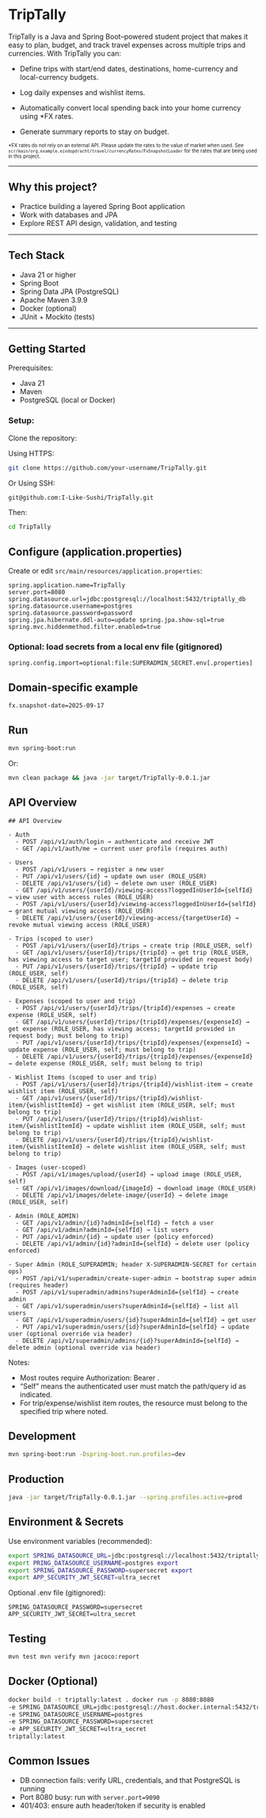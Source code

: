 # TripTally

TripTally is a Java and Spring Boot–powered student project that makes it easy to plan, budget, and track travel expenses across multiple trips and currencies. With TripTally you can:

- Define trips with start/end dates, destinations, home-currency and local-currency budgets.

- Log daily expenses and wishlist items.

- Automatically convert local spending back into your home currency using *FX rates.

- Generate summary reports to stay on budget.

<sub><sup>*FX rates do not rely on an external API. Please update the rates to the value of market when used.
See `scr/main/org.example.eindopdracht/travel/currencyRates/FxSnapshotLoader` for the rates that are being used in this project.</sup></sub>

---

## Why this project?

- Practice building a layered Spring Boot application
- Work with databases and JPA
- Explore REST API design, validation, and testing

---

## Tech Stack

- Java 21 or higher
- Spring Boot
- Spring Data JPA (PostgreSQL)
- Apache Maven 3.9.9
- Docker (optional)
- JUnit + Mockito (tests)

---

## Getting Started

Prerequisites:
- Java 21
- Maven
- PostgreSQL (local or Docker)

### Setup:

Clone the repository:

Using HTTPS:
```bash
git clone https://github.com/your-username/TripTally.git
```

Or Using SSH:
```bash
git@github.com:I-Like-Sushi/TripTally.git
```

Then:

```bash
cd TripTally
```


## Configure (application.properties)

Create or edit `src/main/resources/application.properties`:

```properties
spring.application.name=TripTally
server.port=8080
spring.datasource.url=jdbc:postgresql://localhost:5432/triptally_db
spring.datasource.username=postgres spring.datasource.password=password
spring.jpa.hibernate.ddl-auto=update spring.jpa.show-sql=true
spring.mvc.hiddenmethod.filter.enabled=true
```

### Optional: load secrets from a local env file (gitignored)

```properties
spring.config.import=optional:file:SUPERADMIN_SECRET.env[.properties]
```

## Domain-specific example

```properties
fx.snapshot-date=2025-09-17
```

## Run

```bash
mvn spring-boot:run
```
Or:
```bash
mvn clean package && java -jar target/TripTally-0.0.1.jar
```


## API Overview

```text
## API Overview

- Auth
  - POST /api/v1/auth/login → authenticate and receive JWT
  - GET /api/v1/auth/me → current user profile (requires auth)

- Users
  - POST /api/v1/users → register a new user
  - PUT /api/v1/users/{id} → update own user (ROLE_USER)
  - DELETE /api/v1/users/{id} → delete own user (ROLE_USER)
  - GET /api/v1/users/{userId}/viewing-access?loggedInUserId={selfId} → view user with access rules (ROLE_USER)
  - POST /api/v1/users/{userId}/viewing-access?loggedInUserId={selfId} → grant mutual viewing access (ROLE_USER)
  - DELETE /api/v1/users/{userId}/viewing-access/{targetUserId} → revoke mutual viewing access (ROLE_USER)

- Trips (scoped to user)
  - POST /api/v1/users/{userId}/trips → create trip (ROLE_USER, self)
  - GET /api/v1/users/{userId}/trips/{tripId} → get trip (ROLE_USER, has viewing access to target user; targetId provided in request body)
  - PUT /api/v1/users/{userId}/trips/{tripId} → update trip (ROLE_USER, self)
  - DELETE /api/v1/users/{userId}/trips/{tripId} → delete trip (ROLE_USER, self)

- Expenses (scoped to user and trip)
  - POST /api/v1/users/{userId}/trips/{tripId}/expenses → create expense (ROLE_USER, self)
  - GET /api/v1/users/{userId}/trips/{tripId}/expenses/{expenseId} → get expense (ROLE_USER, has viewing access; targetId provided in request body; must belong to trip)
  - PUT /api/v1/users/{userId}/trips/{tripId}/expenses/{expenseId} → update expense (ROLE_USER, self; must belong to trip)
  - DELETE /api/v1/users/{userId}/trips/{tripId}/expenses/{expenseId} → delete expense (ROLE_USER, self; must belong to trip)

- Wishlist Items (scoped to user and trip)
  - POST /api/v1/users/{userId}/trips/{tripId}/wishlist-item → create wishlist item (ROLE_USER, self)
  - GET /api/v1/users/{userId}/trips/{tripId}/wishlist-item/{wishlistItemId} → get wishlist item (ROLE_USER, self; must belong to trip)
  - PUT /api/v1/users/{userId}/trips/{tripId}/wishlist-item/{wishlistItemId} → update wishlist item (ROLE_USER, self; must belong to trip)
  - DELETE /api/v1/users/{userId}/trips/{tripId}/wishlist-item/{wishlistItemId} → delete wishlist item (ROLE_USER, self; must belong to trip)

- Images (user-scoped)
  - POST /api/v1/images/upload/{userId} → upload image (ROLE_USER, self)
  - GET /api/v1/images/download/{imageId} → download image (ROLE_USER)
  - DELETE /api/v1/images/delete-image/{userId} → delete image (ROLE_USER, self)

- Admin (ROLE_ADMIN)
  - GET /api/v1/admin/{id}?adminId={selfId} → fetch a user
  - GET /api/v1/admin?adminId={selfId} → list users
  - PUT /api/v1/admin/{id} → update user (policy enforced)
  - DELETE /api/v1/admin/{id}?adminId={selfId} → delete user (policy enforced)

- Super Admin (ROLE_SUPERADMIN; header X-SUPERADMIN-SECRET for certain ops)
  - POST /api/v1/superadmin/create-super-admin → bootstrap super admin (requires header)
  - POST /api/v1/superadmin/admins?superAdminId={selfId} → create admin
  - GET /api/v1/superadmin/users?superAdminId={selfId} → list all users
  - GET /api/v1/superadmin/users/{id}?superAdminId={selfId} → get user
  - PUT /api/v1/superadmin/users/{id}?superAdminId={selfId} → update user (optional override via header)
  - DELETE /api/v1/superadmin/admins/{id}?superAdminId={selfId} → delete admin (optional override via header)
```

Notes:
- Most routes require Authorization: Bearer <token>.
- “Self” means the authenticated user must match the path/query id as indicated.
- For trip/expense/wishlist item routes, the resource must belong to the specified trip where noted.


## Development

```bash
mvn spring-boot:run -Dspring-boot.run.profiles=dev
```

## Production

```bash
java -jar target/TripTally-0.0.1.jar --spring.profiles.active=prod
```

## Environment & Secrets

Use environment variables (recommended):

```bash
export SPRING_DATASOURCE_URL=jdbc:postgresql://localhost:5432/triptally_db export 
export PRING_DATASOURCE_USERNAME=postgres export
export SPRING_DATASOURCE_PASSWORD=supersecret export
export APP_SECURITY_JWT_SECRET=ultra_secret
```

Optional .env file (gitignored):
```dotenv
SPRING_DATASOURCE_PASSWORD=supersecret APP_SECURITY_JWT_SECRET=ultra_secret
```

## Testing

```bash
mvn test mvn verify mvn jacoco:report
```

## Docker (Optional)

```bash
docker build -t triptally:latest . docker run -p 8080:8080
-e SPRING_DATASOURCE_URL=jdbc:postgresql://host.docker.internal:5432/triptally_db
-e SPRING_DATASOURCE_USERNAME=postgres
-e SPRING_DATASOURCE_PASSWORD=supersecret
-e APP_SECURITY_JWT_SECRET=ultra_secret
triptally:latest
```

## Common Issues

- DB connection fails: verify URL, credentials, and that PostgreSQL is running
- Port 8080 busy: run with `server.port=9090`
- 401/403: ensure auth header/token if security is enabled